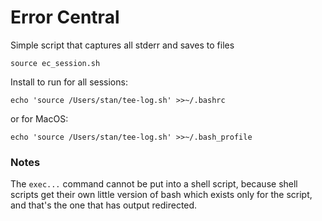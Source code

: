 # Error Central

Simple script that captures all stderr and saves to files

```
source ec_session.sh
```


Install to run for all sessions:
```
echo 'source /Users/stan/tee-log.sh' >>~/.bashrc
```

or for MacOS:
```
echo 'source /Users/stan/tee-log.sh' >>~/.bash_profile
```

### Notes

The `exec...` command cannot be put into a shell script, because shell scripts get their own little version of bash which exists only for the script, and that's the one that has output redirected.
